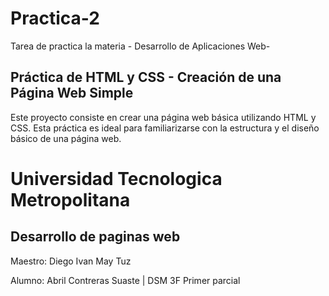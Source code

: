 # Practica-2
 Tarea de practica la materia - Desarrollo de Aplicaciones Web-

 ## Práctica de HTML y CSS - Creación de una Página Web Simple

Este proyecto consiste en crear una página web básica utilizando HTML y CSS. Esta práctica es ideal para familiarizarse con la estructura y el diseño básico de una página web.

# Universidad Tecnologica Metropolitana
## Desarrollo de paginas web
Maestro: Diego Ivan May Tuz


Alumno: Abril Contreras Suaste | DSM 3F
Primer parcial
